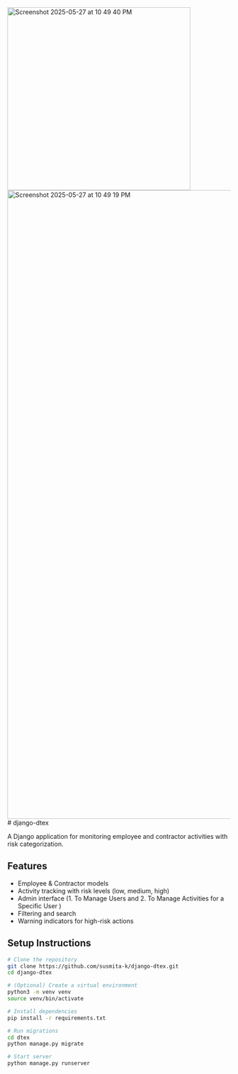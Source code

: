 <img width="413" alt="Screenshot 2025-05-27 at 10 49 40 PM" src="https://github.com/user-attachments/assets/8b210519-3aeb-40f6-9e21-602820a698bc" />
<img width="1420" alt="Screenshot 2025-05-27 at 10 49 19 PM" src="https://github.com/user-attachments/assets/1c62d2ee-cbe0-4bcf-9d65-87e2b976d3cf" />
# django-dtex

A Django application for monitoring employee and contractor activities with risk categorization.

## Features

- Employee & Contractor models
- Activity tracking with risk levels (low, medium, high)
- Admin interface (1. To Manage Users and 2. To Manage Activities for a Specific User )
- Filtering and search
- Warning indicators for high-risk actions

## Setup Instructions

```bash
# Clone the repository
git clone https://github.com/susmita-k/django-dtex.git
cd django-dtex

# (Optional) Create a virtual environment
python3 -m venv venv
source venv/bin/activate

# Install dependencies
pip install -r requirements.txt

# Run migrations
cd dtex
python manage.py migrate

# Start server
python manage.py runserver
